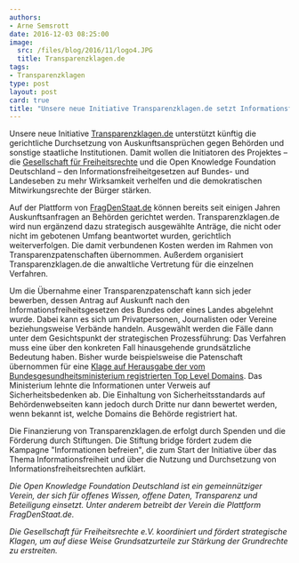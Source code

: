 ```yaml
---
authors:
- Arne Semsrott
date: 2016-12-03 08:25:00
image:
  src: /files/blog/2016/11/logo4.JPG
  title: Transparenzklagen.de
tags:
- Transparenzklagen
type: post
layout: post
card: true
title: "Unsere neue Initiative Transparenzklagen.de setzt Informationsfreiheit durch"
---
```


Unsere neue Initiative [Transparenzklagen.de](https://transparenzklagen.de/) unterstützt künftig die gerichtliche Durchsetzung von Auskunftsansprüchen gegen Behörden und sonstige staatliche Institutionen. Damit wollen die Initiatoren des Projektes – die [Gesellschaft für Freiheitsrechte](https://freiheitsrechte.de/) und die Open Knowledge Foundation Deutschland – den Informationsfreiheitgesetzen auf Bundes- und Landeseben zu mehr Wirksamkeit verhelfen und die demokratischen Mitwirkungsrechte der Bürger stärken.

Auf der Plattform von [FragDenStaat.de](https://fragdenstaat.de/) können bereits seit einigen Jahren Auskunftsanfragen an Behörden gerichtet werden. Transparenzklagen.de wird nun ergänzend dazu strategisch ausgewählte Anträge, die nicht oder nicht im gebotenen Umfang beantwortet wurden, gerichtlich weiterverfolgen. Die damit verbundenen Kosten werden im Rahmen von Transparenzpatenschaften übernommen. Außerdem organisiert Transparenzklagen.de die anwaltliche Vertretung für die einzelnen Verfahren.

Um die Übernahme einer Transparenzpatenschaft kann sich jeder bewerben, dessen Antrag auf Auskunft nach den Informationsfreiheitsgesetzen des Bundes oder eines Landes abgelehnt wurde. Dabei kann es sich um Privatpersonen, Journalisten oder Vereine beziehungsweise Verbände handeln. Ausgewählt werden die Fälle dann unter dem Gesichtspunkt der
strategischen Prozessführung: Das Verfahren muss eine über den konkreten Fall hinausgehende grundsätzliche Bedeutung haben. Bisher wurde beispielsweise die Patenschaft übernommen für eine [Klage auf Herausgabe der vom Bundesgesundheitsministerium registrierten Top Level Domains](https://transparenzklagen.de/klagen/). Das Ministerium lehnte die Informationen unter Verweis auf Sicherheitsbedenken ab. Die Einhaltung von Sicherheitsstandards auf Behördenwebseiten kann jedoch durch Dritte nur dann bewertet werden, wenn bekannt ist, welche Domains die Behörde registriert hat.

Die Finanzierung von Transparenzklagen.de erfolgt durch Spenden und die Förderung durch Stiftungen. Die Stiftung bridge fördert zudem die Kampagne "Informationen befreien", die zum Start der Initiative über das Thema Informationsfreiheit und über die Nutzung und Durchsetzung von Informationsfreiheitsrechten aufklärt.

<em>
Die Open Knowledge Foundation Deutschland ist ein gemeinnütziger Verein, der sich für offenes Wissen, offene Daten, Transparenz und Beteiligung einsetzt. Unter anderem betreibt der Verein die Plattform FragDenStaat.de.

Die Gesellschaft für Freiheitsrechte e.V. koordiniert und fördert strategische Klagen, um auf diese Weise Grundsatzurteile zur Stärkung der Grundrechte zu erstreiten.
</em>
